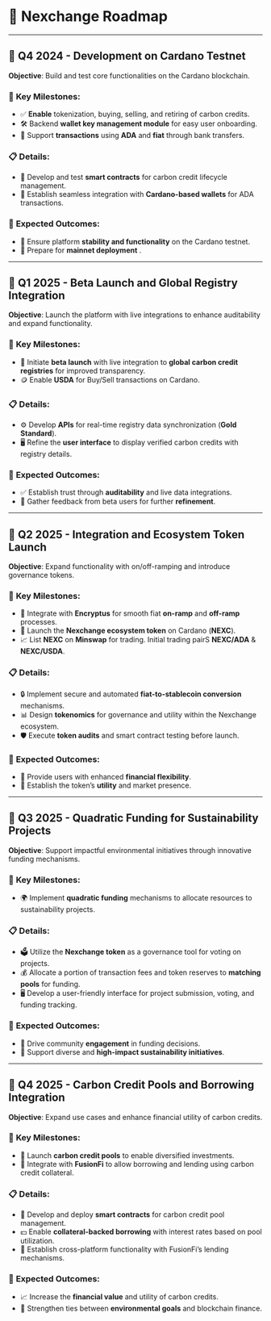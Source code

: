 # 🚀 **Nexchange Roadmap**

---

## 📅 **Q4 2024 - Development on Cardano Testnet**  
**Objective**: Build and test core functionalities on the Cardano blockchain.

### 🔑 **Key Milestones:**
- ✅ **Enable** tokenization, buying, selling, and retiring of carbon credits.
- 🛠️ Backend **wallet key management module** for easy user onboarding.
- 💱 Support **transactions** using **ADA** and **fiat** through bank transfers.

### 📋 **Details:**
- 🧩 Develop and test **smart contracts** for carbon credit lifecycle management.
- 🔗 Establish seamless integration with **Cardano-based wallets** for ADA transactions.

### 🎯 **Expected Outcomes:**
- 🚦 Ensure platform **stability and functionality** on the Cardano testnet.
- 🚀 Prepare for **mainnet deployment** .

---

## 📅 **Q1 2025 - Beta Launch and Global Registry Integration**  
**Objective**: Launch the platform with live integrations to enhance auditability and expand functionality.

### 🔑 **Key Milestones:**
- 🚀 Initiate **beta launch** with live integration to **global carbon credit registries** for improved transparency.
- 🪙 Enable **USDA** for Buy/Sell transactions on Cardano.

### 📋 **Details:**
- ⚙️ Develop **APIs** for real-time registry data synchronization (**Gold Standard**).
- 🖥️ Refine the **user interface** to display verified carbon credits with registry details.

### 🎯 **Expected Outcomes:**
- ✅ Establish trust through **auditability** and live data integrations.
- 💬 Gather feedback from beta users for further **refinement**.

---

## 📅 **Q2 2025 - Integration and Ecosystem Token Launch**  
**Objective**: Expand functionality with on/off-ramping and introduce governance tokens.

### 🔑 **Key Milestones:**
- 🔗 Integrate with **Encryptus** for smooth fiat **on-ramp** and **off-ramp** processes.
- 🚀 Launch the **Nexchange ecosystem token** on Cardano (**NEXC**).
- 📈 List **NEXC** on **Minswap** for trading. Initial trading pairS **NEXC/ADA** & **NEXC/USDA**.

### 📋 **Details:**
- 🔒 Implement secure and automated **fiat-to-stablecoin conversion** mechanisms.
- 📊 Design **tokenomics** for governance and utility within the Nexchange ecosystem.
- 🛡️ Execute **token audits** and smart contract testing before launch.

### 🎯 **Expected Outcomes:**
- 💸 Provide users with enhanced **financial flexibility**.
- 🚀 Establish the token’s **utility** and market presence.

---

## 📅 **Q3 2025 - Quadratic Funding for Sustainability Projects**  
**Objective**: Support impactful environmental initiatives through innovative funding mechanisms.

### 🔑 **Key Milestones:**
- 🌍 Implement **quadratic funding** mechanisms to allocate resources to sustainability projects.

### 📋 **Details:**
- 🗳️ Utilize the **Nexchange token** as a governance tool for voting on projects.
- 💰 Allocate a portion of transaction fees and token reserves to **matching pools** for funding.
- 🖥️ Develop a user-friendly interface for project submission, voting, and funding tracking.

### 🎯 **Expected Outcomes:**
- 🤝 Drive community **engagement** in funding decisions.
- 🌱 Support diverse and **high-impact sustainability initiatives**.

---

## 📅 **Q4 2025 - Carbon Credit Pools and Borrowing Integration**  
**Objective**: Expand use cases and enhance financial utility of carbon credits.

### 🔑 **Key Milestones:**
- 🏦 Launch **carbon credit pools** to enable diversified investments.
- 🔗 Integrate with **FusionFi** to allow borrowing and lending using carbon credit collateral.

### 📋 **Details:**
- 🧩 Develop and deploy **smart contracts** for carbon credit pool management.
- 💵 Enable **collateral-backed borrowing** with interest rates based on pool utilization.
- 🔗 Establish cross-platform functionality with FusionFi’s lending mechanisms.

### 🎯 **Expected Outcomes:**
- 📈 Increase the **financial value** and utility of carbon credits.
- 🤝 Strengthen ties between **environmental goals** and blockchain finance.


